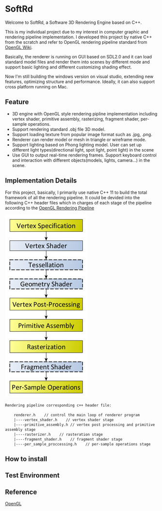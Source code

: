 # SoftRd

Welcome to SoftRd, a Software 3D Rendering Engine based on C++.  


This is my individual project due to my interest in computer graphic and rendering pipeline implementation. I developed this project by native C++ from the scratch and refer to OpenGL rendering pipeline standard from [OpenGL Wiki](https://www.khronos.org/opengl/wiki/Rendering_Pipeline_Overview).  

Basically, the renderer is running on GUI based on SDL2.0 and it can load standard model files and render them into scenes by different mode and support basic lighting and different customizing shading effect.  

Now I'm still building the windows version on visual studio, extending new features, optimizing structure and performance. Ideally, it can also support cross platform running on Mac.

## Feature

* 3D engine with OpenGL style rendering pipline implementation including vertex shader, primitive assembly,  rasterizing, fragment shader, per-sample operations.
* Support rendering standard .obj file 3D model.
* Support loading texture from popular image format such as .jpg, .png.
* Renderer can render model or mesh in triangle or wireframe mode.
* Support lighting based on Phong lighting model. User can set up different light types(directional light,   spot light, point light) in the scene
* Use GUI to output real-time rendering frames. Support keyboard control and interaction with different objects(models, lights, camera...) in the scene.

## Implementation Details

For this project, basically, I primarily use native C++ 11 to build the total framework of all the rendering pipeline. It could be devided into the following C++ header files which in charges of each stage of the pipeline according to the [OpenGL Rendering Pipeline](https://www.khronos.org/opengl/wiki/Rendering_Pipeline_Overview)

![Opengl Rendering Pipeline](https://raw.githubusercontent.com/davidpypysp/softrd/master/files/RenderingPipeline.png)

```
Rendering pipeline corresponding c++ header file: 

    renderer.h    // control the main loop of renderer program
    |----vertex_shader.h    // vertex shader stage
    |----primitive_assembly.h // vertex post processing and primitive assembly stage
    |----rasterizer.h    // rasteration stage
    |----fragment_shader.h    // fragment shader stage
    |----per_sample_proccessing.h    // per-sample operations stage
```
## How to install

## Test Environment

## Reference

[OpenGL](https://www.khronos.org/opengl/wiki/Rendering_Pipeline_Overview) 




